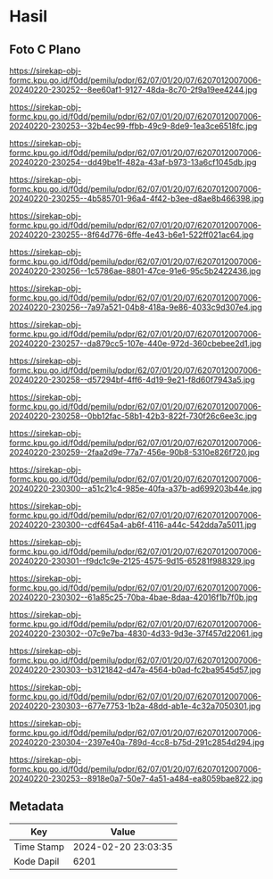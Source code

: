 # Hasil

## Foto C Plano

https://sirekap-obj-formc.kpu.go.id/f0dd/pemilu/pdpr/62/07/01/20/07/6207012007006-20240220-230252--8ee60af1-9127-48da-8c70-2f9a19ee4244.jpg

https://sirekap-obj-formc.kpu.go.id/f0dd/pemilu/pdpr/62/07/01/20/07/6207012007006-20240220-230253--32b4ec99-ffbb-49c9-8de9-1ea3ce6518fc.jpg

https://sirekap-obj-formc.kpu.go.id/f0dd/pemilu/pdpr/62/07/01/20/07/6207012007006-20240220-230254--dd49be1f-482a-43af-b973-13a6cf1045db.jpg

https://sirekap-obj-formc.kpu.go.id/f0dd/pemilu/pdpr/62/07/01/20/07/6207012007006-20240220-230255--4b585701-96a4-4f42-b3ee-d8ae8b466398.jpg

https://sirekap-obj-formc.kpu.go.id/f0dd/pemilu/pdpr/62/07/01/20/07/6207012007006-20240220-230255--8f64d776-6ffe-4e43-b6e1-522ff021ac64.jpg

https://sirekap-obj-formc.kpu.go.id/f0dd/pemilu/pdpr/62/07/01/20/07/6207012007006-20240220-230256--1c5786ae-8801-47ce-91e6-95c5b2422436.jpg

https://sirekap-obj-formc.kpu.go.id/f0dd/pemilu/pdpr/62/07/01/20/07/6207012007006-20240220-230256--7a97a521-04b8-418a-9e86-4033c9d307e4.jpg

https://sirekap-obj-formc.kpu.go.id/f0dd/pemilu/pdpr/62/07/01/20/07/6207012007006-20240220-230257--da879cc5-107e-440e-972d-360cbebee2d1.jpg

https://sirekap-obj-formc.kpu.go.id/f0dd/pemilu/pdpr/62/07/01/20/07/6207012007006-20240220-230258--d57294bf-4ff6-4d19-9e21-f8d60f7943a5.jpg

https://sirekap-obj-formc.kpu.go.id/f0dd/pemilu/pdpr/62/07/01/20/07/6207012007006-20240220-230258--0bb12fac-58b1-42b3-822f-730f26c6ee3c.jpg

https://sirekap-obj-formc.kpu.go.id/f0dd/pemilu/pdpr/62/07/01/20/07/6207012007006-20240220-230259--2faa2d9e-77a7-456e-90b8-5310e826f720.jpg

https://sirekap-obj-formc.kpu.go.id/f0dd/pemilu/pdpr/62/07/01/20/07/6207012007006-20240220-230300--a51c21c4-985e-40fa-a37b-ad699203b44e.jpg

https://sirekap-obj-formc.kpu.go.id/f0dd/pemilu/pdpr/62/07/01/20/07/6207012007006-20240220-230300--cdf645a4-ab6f-4116-a44c-542dda7a5011.jpg

https://sirekap-obj-formc.kpu.go.id/f0dd/pemilu/pdpr/62/07/01/20/07/6207012007006-20240220-230301--f9dc1c9e-2125-4575-9d15-65281f988329.jpg

https://sirekap-obj-formc.kpu.go.id/f0dd/pemilu/pdpr/62/07/01/20/07/6207012007006-20240220-230302--61a85c25-70ba-4bae-8daa-42016f1b7f0b.jpg

https://sirekap-obj-formc.kpu.go.id/f0dd/pemilu/pdpr/62/07/01/20/07/6207012007006-20240220-230302--07c9e7ba-4830-4d33-9d3e-37f457d22061.jpg

https://sirekap-obj-formc.kpu.go.id/f0dd/pemilu/pdpr/62/07/01/20/07/6207012007006-20240220-230303--b3121842-d47a-4564-b0ad-fc2ba9545d57.jpg

https://sirekap-obj-formc.kpu.go.id/f0dd/pemilu/pdpr/62/07/01/20/07/6207012007006-20240220-230303--677e7753-1b2a-48dd-ab1e-4c32a7050301.jpg

https://sirekap-obj-formc.kpu.go.id/f0dd/pemilu/pdpr/62/07/01/20/07/6207012007006-20240220-230304--2397e40a-789d-4cc8-b75d-291c2854d294.jpg

https://sirekap-obj-formc.kpu.go.id/f0dd/pemilu/pdpr/62/07/01/20/07/6207012007006-20240220-230253--8918e0a7-50e7-4a51-a484-ea8059bae822.jpg


## Metadata

| Key        | Value               |
| ---------- | ------------------- |
| Time Stamp | 2024-02-20 23:03:35 |
| Kode Dapil | 6201                |



